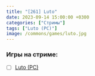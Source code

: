 ```yaml
---
title: "[261] Luto"
date: 2023-09-14 15:00:00 +0300
categories: ["Стримы"]
tags: ["Luto (PC)"]
image: /commons/games/luto.jpg
---
```


### Игры на стриме:
+ [ ] [Luto (PC)](/tags/luto-pc)
